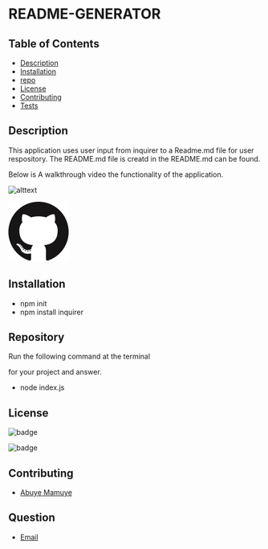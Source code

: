 # README-GENERATOR
 
## Table of Contents
- [Description](#description)
- [Installation](#installation)
- [repo](#repo)
- [License](#license)
- [Contributing](#contributing)
- [Tests](#teste)


## Description
This application uses user input from inquirer to a Readme.md file for user respository. The README.md file is creatd in the README.md can be found.

Below is A walkthrough video the functionality of the application.

 ![alttext](https://drive.google.com/file/d/1TJqVvj05oZsQHGxEo_wHKLvjB3P1-YYd/view?usp=sharing)

[![movie](Develop/GitHub.png)](Develop/abuye.mov)

## Installation

- npm init 
- npm install inquirer
## Repository

 Run the following command at the terminal

 for your project and answer.

* node index.js

## License

 
 ![badge](https://shields.io/badge/license-MIT-green)

![badge](https://shields.io/badge/downloads-120%2Fweek-green)

  ## Contributing

  * [Abuye Mamuye](https://github.com/AbuyeM1)

  ## Question
  * [Email](abuye20@yahoo.com)

